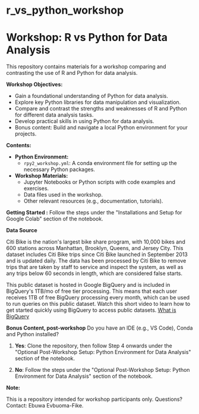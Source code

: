 # r_vs_python_workshop

# Workshop: R vs Python for Data Analysis

This repository contains materials for a workshop comparing and contrasting the use of R and Python for data analysis. 

**Workshop Objectives:**

* Gain a foundational understanding of Python for data analysis.
* Explore key Python libraries for data manipulation and visualization.
* Compare and contrast the strengths and weaknesses of R and Python for different data analysis tasks.
* Develop practical skills in using Python for data analysis.
* Bonus content: Build and navigate a local Python environment for your projects.

**Contents:**

* **Python Environment:**
    * `rpy2_workshop.yml`: A conda environment file for setting up the necessary Python packages.
* **Workshop Materials:**
    * Jupyter Notebooks or Python scripts with code examples and exercises.
    * Data files used in the workshop.
    * Other relevant resources (e.g., documentation, tutorials).

**Getting Started :**
Follow the steps under the "Installations and Setup for Google Colab" section of the notebook.

**Data Source**

Citi Bike is the nation's largest bike share program, with 10,000 bikes and 600 stations across Manhattan, Brooklyn, Queens, and Jersey City. This dataset includes Citi Bike trips since Citi Bike launched in September 2013 and is updated daily. The data has been processed by Citi Bike to remove trips that are taken by staff to service and inspect the system, as well as any trips below 60 seconds in length, which are considered false starts.

This public dataset is hosted in Google BigQuery and is included in BigQuery's 1TB/mo of free tier processing. This means that each user receives 1TB of free BigQuery processing every month, which can be used to run queries on this public dataset. Watch this short video to learn how to get started quickly using BigQuery to access public datasets. [What is BigQuery](https://cloud.google.com/bigquery/docs/introduction)

**Bonus Content, post-workshop**
Do you have an IDE (e.g., VS Code), Conda and Python installed?
1. **Yes**: Clone the repository, then follow Step 4 onwards under the "Optional Post-Workshop Setup: Python Environment for Data Analysis" section of the notebook.

2. **No**: Follow the steps under the "Optional Post-Workshop Setup: Python Environment for Data Analysis" section of the notebook.

**Note:**

This is a repository intended for workshop participants only.
Questions? Contact: Ebuwa Evbuoma-Fike.
